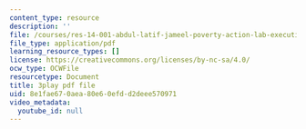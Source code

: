 ```yaml
---
content_type: resource
description: ''
file: /courses/res-14-001-abdul-latif-jameel-poverty-action-lab-executive-training-evaluating-social-programs-2009-spring-2009/8e1fae670aea80e60efdd2deee570971_EYANqW4zwwo.pdf
file_type: application/pdf
learning_resource_types: []
license: https://creativecommons.org/licenses/by-nc-sa/4.0/
ocw_type: OCWFile
resourcetype: Document
title: 3play pdf file
uid: 8e1fae67-0aea-80e6-0efd-d2deee570971
video_metadata:
  youtube_id: null
---
```

